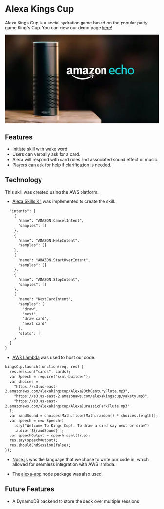 # Alexa Kings Cup

Alexa Kings Cup is a social hydration game based on the popular party game King's Cup.
You can view our demo page [here!](http://alexakingscup.com/)

<img src="docs/amazon-echo.jpg" />

## Features

* Initiate skill with wake word.
* Users can verbally ask for a card.
* Alexa will respond with card rules and associated sound effect or music.
* Players can ask for help if clarification is needed.

## Technology

This skill was created using the AWS platform.

* [Alexa Skills Kit](https://developer.amazon.com/alexa-skills-kit) was implemented to create the skill.

```{
  "intents": [
    {
      "name": "AMAZON.CancelIntent",
      "samples": []
    },
    {
      "name": "AMAZON.HelpIntent",
      "samples": []
    },
    {
      "name": "AMAZON.StartOverIntent",
      "samples": []
    },
    {
      "name": "AMAZON.StopIntent",
      "samples": []
    },
    {
      "name": "NextCardIntent",
      "samples": [
        "draw",
        "next",
        "draw card",
        "next card"
      ],
      "slots": []
    }
  ]
}
```

* [AWS Lambda](https://aws.amazon.com/lambda/?sc_channel=PS&sc_campaign=pac_ps_q4&sc_publisher=google&sc_medium=lambda_b_pac_q42017&sc_content=lambda_e&sc_detail=aws%20lambda&sc_category=lambda&sc_segment=webp&sc_matchtype=e&sc_county=US&sc_geo=namer&sc_outcome=pac&s_kwcid=AL!4422!3!224596727998!e!!g!!aws%20lambda&ef_id=VkJSCQAABCdrUXCk:20171015223725:s) was used to host our code.

```
kingsCup.launch(function(req, res) {
  res.session("cards", cards);
  var Speech = require("ssml-builder");
  var choices = [
    "https://s3.us-east-2.amazonaws.com/alexakingscup/Alexa20thCenturyFlute.mp3",
    "https://s3.us-east-2.amazonaws.com/alexakingscup/yakety.mp3",
    "https://s3.us-east-2.amazonaws.com/alexakingscup/AlexaJurassicParkFlute.mp3"
  ];
  var randSound = choices[Math.floor(Math.random() * choices.length)];
  var speech = new Speech()
    .say("Welcome To Kings Cup!. To draw a card say next or draw")
    .audio(`${randSound}`);
  var speechOutput = speech.ssml(true);
  res.say(speechOutput);
  res.shouldEndSession(false);
});
```

* [Node.js](https://nodejs.org/en/) was the language that we chose to write our code in, which allowed for seamless integration with AWS lambda. 

* The [alexa-app](https://github.com/alexa-js/alexa-app) node package was also used.

## Future Features 

  * A DynamoDB backend to store the deck over multiple sessions
